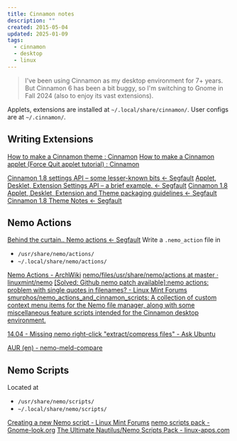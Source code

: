 ```yaml
---
title: Cinnamon notes
description: ""
created: 2015-05-04
updated: 2025-01-09
tags:
  - cinnamon
  - desktop
  - linux
---
```


> I've been using Cinnamon as my desktop environment for 7+ years.
> But Cinnamon 6 has been a bit buggy, so I'm switching to Gnome in Fall 2024 (also to enjoy its vast extensions).

Applets, extensions are installed at `~/.local/share/cinnamon/`.
User configs are at `~/.cinnamon/`.

## Writing Extensions

[How to make a Cinnamon theme : Cinnamon](http://cinnamon.linuxmint.com/?p=144)
[How to make a Cinnamon applet (Force Quit applet tutorial) : Cinnamon](http://cinnamon.linuxmint.com/?p=156)

[Cinnamon 1.8 settings API – some lesser-known bits ← Segfault](http://segfault.linuxmint.com/2013/05/cinnamon-1-8-settings-api-some-lesser-known-bits/)
[Applet, Desklet, Extension Settings API – a brief example. ← Segfault](http://segfault.linuxmint.com/2013/05/applet-desklet-extension-settings-api-a-brief-example/)
[Cinnamon 1.8 Applet, Desklet, Extension and Theme packaging guidelines ← Segfault](http://segfault.linuxmint.com/2013/05/cinnamon-1-8-applet-desklet-extension-and-theme-packaging-guidelines/)
[Cinnamon 1.8 Theme Notes ← Segfault](http://segfault.linuxmint.com/2013/05/cinnamon-1-8-theme-notes/)

## Nemo Actions

[Behind the curtain.. Nemo actions ← Segfault](http://segfault.linuxmint.com/2013/05/behind-the-curtain-nemo-actions/)
Write a `.nemo_action` file in

- `/usr/share/nemo/actions/`
- `~/.local/share/nemo/actions/`

[Nemo Actions - ArchWiki](https://wiki.archlinux.org/title/Nemo#Nemo_Actions)
[nemo/files/usr/share/nemo/actions at master · linuxmint/nemo](https://github.com/linuxmint/nemo/tree/master/files/usr/share/nemo/actions)
[[Solved: Github nemo patch available]:nemo actions: problem with single quotes in filenames? - Linux Mint Forums](https://forums.linuxmint.com/viewtopic.php?t=248214)
[smurphos/nemo_actions_and_cinnamon_scripts: A collection of custom context menu items for the Nemo file manager, along with some miscellaneous feature scripts intended for the Cinnamon desktop environment.](https://github.com/smurphos/nemo_actions_and_cinnamon_scripts)

[14.04 - Missing nemo right-click "extract/compress files" - Ask Ubuntu](https://askubuntu.com/questions/532714/missing-nemo-right-click-extract-compress-files)

[AUR (en) - nemo-meld-compare](https://aur.archlinux.org/packages/nemo-meld-compare)

## Nemo Scripts

Located at

- `/usr/share/nemo/scripts/`
- `~/.local/share/nemo/scripts/`

[Creating a new Nemo script - Linux Mint Forums](https://forums.linuxmint.com/viewtopic.php?f=42&t=254648)
[nemo scripts pack - Gnome-look.org](https://www.gnome-look.org/p/1007482/)
[The Ultimate Nautilus/Nemo Scripts Pack - linux-apps.com](https://www.linux-apps.com/content/show.php/The+Ultimate+Nautilus+Nemo+Scripts+Pack?content=163470)
